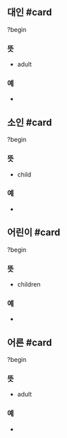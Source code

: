 ## 대인 #card
?begin
### 뜻
- adult
### 예
-
<!--SR:!2026-01-23,325,290-->

## 소인 #card
?begin
### 뜻
- child
### 예
-
<!--SR:!2025-11-20,236,248-->

## 어린이 #card
?begin
### 뜻
- children
### 예
-
<!--SR:!2026-04-01,388,292-->

## 어른 #card
?begin
### 뜻
- adult
### 예
-
<!--SR:!2025-05-22,71,270-->
